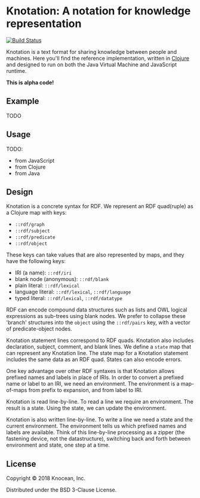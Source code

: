 # Knotation: A notation for knowledge representation

[![Build Status](https://travis-ci.org/knotation/knotation-cljc.svg?branch=master)](https://travis-ci.org/knotation/knotation-cljc)

Knotation is a text format for sharing knowledge between people and machines.
Here you'll find the reference implementation,
written in [Clojure](https://clojure.org)
and designed to run on both the Java Virtual Machine and JavaScript runtime.

**This is alpha code!**


## Example

TODO


## Usage

TODO:

- from JavaScript
- from Clojure
- from Java


## Design

Knotation is a concrete syntax for RDF. We represent an RDF quad(ruple) as a Clojure map with keys:

- `::rdf/graph`
- `::rdf/subject`
- `::rdf/predicate`
- `::rdf/object`

These keys can take values that are also represented by maps, and they have the following keys:

- IRI (a name): `::rdf/iri`
- blank node (anonymous): `::rdf/blank`
- plain literal: `::rdf/lexical`
- language literal: `::rdf/lexical`, `::rdf/language`
- typed literal: `::rdf/lexical`, `::rdf/datatype`

RDF can encode compound data structures such as lists and OWL logical expressions as sub-trees using blank nodes. We prefer to collapse these 'branch' structures into the `object` using the `::rdf/pairs` key, with a vector of predicate-object nodes.

Knotation statement lines correspond to RDF quads. Knotation also includes declaration, subject, comment, and blank lines. We define a `state` map that can represent any Knotation line. The state map for a Knotation statement includes the same data as an RDF quad. States can also encode errors.

One key advantage over other RDF syntaxes is that Knotation allows prefixed names and labels in place of IRIs. In order to convert a prefixed name or label to an IRI, we need an environment. The environment is a map-of-maps from prefix to expansion, and from label to IRI.

Knotation is read line-by-line. To read a line we require an environment. The result is a state. Using the state, we can update the environment.

Knotation is also written line-by-line. To write a line we need a state and the current environment. The environment tells us which prefixed names and labels are available. Think of this line-by-line processing as a zipper (the fastening device, not the datastructure), switching back and forth between environment and state, one step at a time.


## License

Copyright © 2018 Knocean, Inc.

Distributed under the BSD 3-Clause License.
